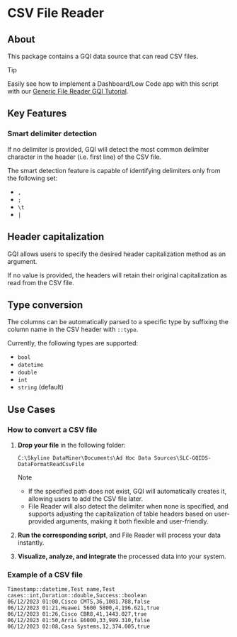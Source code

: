 # CSV File Reader

## About

This package contains a GQI data source that can read CSV files.

> [!TIP]
> Easily see how to implement a Dashboard/Low Code app with this script with our [Generic File Reader GQI Tutorial](https://catalog.dataminer.services/details/f7ecd365-7bf9-406d-978f-eaca9e3aa9c2).

## Key Features

### Smart delimiter detection
  
If no delimiter is provided, GQI will detect the most common delimiter character in the header (i.e. first line) of the CSV file.

The smart detection feature is capable of identifying delimiters only from the following set:

- `,`
- `;`
- `\t`
- `|`

## Header capitalization

GQI allows users to specify the desired header capitalization method as an argument.

If no value is provided, the headers will retain their original capitalization as read from the CSV file.

## Type conversion

The columns can be automatically parsed to a specific type by suffixing the column name in the CSV header with `::type`.

Currently, the following types are supported:

- `bool`
- `datetime`
- `double`
- `int`
- `string` (default)

## Use Cases

### How to convert a CSV file

1. **Drop your file** in the following folder:

   `C:\Skyline DataMiner\Documents\Ad Hoc Data Sources\SLC-GQIDS-DataFormatReadCsvFile`
  
   > [!NOTE]
   >
   > - If the specified path does not exist, GQI will automatically creates it, allowing users to add the CSV file later.
   > - File Reader will also detect the delimiter when none is specified, and supports adjusting the capitalization of table headers based on user-provided arguments, making it both flexible and user-friendly.

1. **Run the corresponding script**, and File Reader will process your data instantly.  
1. **Visualize, analyze, and integrate** the processed data into your system.  

### Example of a CSV file

```CSV
Timestamp::datetime,Test name,Test cases::int,Duration::double,Success::boolean
06/12/2023 01:00,Cisco CMTS,36,1081.788,false
06/12/2023 01:21,Huawei 5600 5800,4,196.621,true
06/12/2023 01:26,Cisco CBR8,41,1443.027,true
06/12/2023 01:50,Arris E6000,33,989.310,false
06/12/2023 02:08,Casa Systems,12,374.005,true
```
